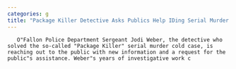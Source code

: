 ```yaml
---
categories: g
title: "Package Killer Detective Asks Publics Help IDing Serial Murder Victim"
---
```


      
      

      
         
       O"Fallon Police Department Sergeant Jodi Weber, the detective who solved the so-called "Package Killer" serial murder cold case, is reaching out to the public with new information and a request for the public"s assistance. Weber"s years of investigative work c